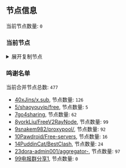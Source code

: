 
## 节点信息
当前节点数量: `0`
### 当前节点
<details>
  <summary>展开复制节点</summary>

    

</details>

### 鸣谢名单
当前合并节点总数: `477`
- [40xJins/x.sub](https://github.com/0xJins/x.sub), 节点数量: `126`
- [5/shaoyouvip/free](https://github.com/shaoyouvip/free), 节点数量: `5`
- [7go4sharing](https://github.com/go4sharing), 节点数量: `62`
- [8yorkLiu/FreeV2RayNode](https://github.com/yorkLiu/FreeV2RayNode), 节点数量: `99`
- [9snakem982/proxypool/](https://github.com/snakem982/proxypool/), 节点数量: `92`
- [10Pawdroid/Free-servers](https://github.com/Pawdroid/Free-servers), 节点数量: `16`
- [14PuddinCat/BestClash](https://github.com/PuddinCat/BestClash), 节点数量: `24`
- [23dora-admin001/aggregator-](https://github.com/dora-admin001/aggregator-), 节点数量: `97`
- [99电报群分享1](https://github.com/cdddbc/getAirport), 节点数量: `0`


